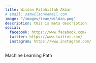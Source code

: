 ```yaml
---
title: Wildan Fatahillah Akbar
# email: samwilson@email.com
image: "/images/team/wildan.png"
description: this is meta description
social:
  facebook: https://www.facebook.com/
  twitter: https://www.twitter.com/
  instagram: https://www.instagram.com/
---
```


Machine Learning Path
